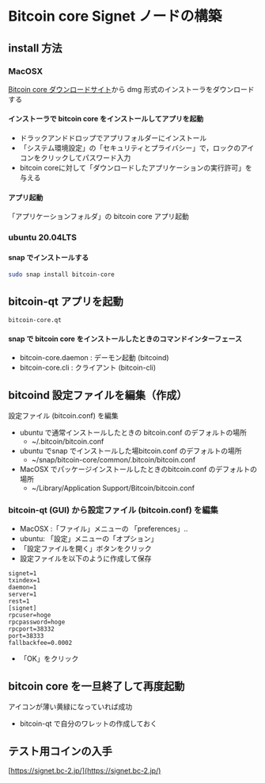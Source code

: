 # Bitcoin core Signet ノードの構築

## install 方法

### MacOSX

[Bitcoin core ダウンロードサイト](https://bitcoin.org/ja/download)から dmg 形式のインストーラをダウンロードする


#### インストーラで bitcoin core をインストールしてアプリを起動

* ドラックアンドドロップでアプリフォルダーにインストール
* 「システム環境設定」の「セキュリティとプライバシー」で，ロックのアイコンをクリックしてパスワード入力
*  bitcoin coreに対して「ダウンロードしたアプリケーションの実行許可」を与える

#### アプリ起動

「アプリケーションフォルダ」の bitcoin core アプリ起動

### ubuntu 20.04LTS

#### snap でインストールする

```bash
sudo snap install bitcoin-core
```

## bitcoin-qt アプリを起動

```
bitcoin-core.qt
```

#### snap で bitcoin core をインストールしたときのコマンドインターフェース

* bitcoin-core.daemon : デーモン起動 (bitcoind)
* bitcoin-core.cli : クライアント (bitcoin-cli)


## bitcoind 設定ファイルを編集（作成）

設定ファイル (bitcoin.conf) を編集

* ubuntu で通常インストールしたときの bitcoin.conf のデフォルトの場所
    * ~/.bitcoin/bitcoin.conf
* ubuntu でsnap でインストールした場bitcoin.conf のデフォルトの場所
    * ~/snap/bitcoin-core/common/.bitcoin/bitcoin.conf
* MacOSX でパッケージインストールしたときのbitcoin.conf のデフォルトの場所
    * ~/Library/Application Support/Bitcoin/bitcoin.conf


### bitcoin-qt (GUI) から設定ファイル (bitcoin.conf) を編集

* MacOSX :「ファイル」メニューの 「preferences」.. 
* ubuntu: 「設定」メニューの「オプション」
* 「設定ファイルを開く」ボタンをクリック
* 設定ファイルを以下のように作成して保存

```
signet=1
txindex=1
daemon=1
server=1
rest=1
[signet]
rpcuser=hoge
rpcpassword=hoge
rpcport=38332
port=38333
fallbackfee=0.0002
```

* 「OK」をクリック

## bitcoin core を一旦終了して再度起動

アイコンが薄い黄緑になっていれば成功

* bitcoin-qt で自分のワレットの作成しておく

## テスト用コインの入手

[https://signet.bc-2.jp/](https://signet.bc-2.jp/)


